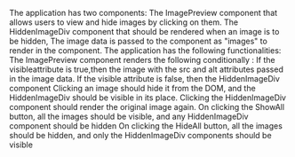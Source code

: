 The application has two components:
The ImagePreview component that allows users to view and hide images by clicking on them.
The HiddenImageDiv component that should be rendered when an image is to be hidden,
The image data is passed to the component as "images" to render in the component.
The application has the following functionalities:
The ImagePreview component renders the following conditionally :
If the visibleattribute is true,then the image with the src and alt attributes passed in the image data.
If the visible attribute is false, then the HiddenImageDiv component
Clicking an image should hide it from the DOM, and the HiddenImageDiv should be visible in its place.
Clicking the HiddenImageDiv component should render the original image again.
On clicking the ShowAll button, all the images should be visible, and any HiddenImageDiv component should be hidden
On clicking the HideAll button, all the images should be hidden, and only the HiddenImageDiv components should be visible